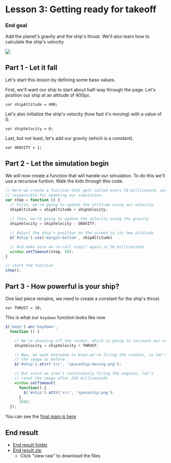 # Lesson 3: Getting ready for takeoff

### End goal
Add the planet's gravity and the ship's thrust. We'll also learn how to calculate the ship's velocity.

![](http://i.imgur.com/iw6q6ma.gif)


## Part 1 - Let it fall
Let's start this lesson by defining some base values.

First, we'll want our ship to start about half-way through the page. Let's position our ship at an altitude of 400px.

`var shipAltitude = 400;`

Let's also initialize the ship's velocity (how fast it's moving) with a value of 0.

`var shipVelocity = 0;`

Last, but not least, let's add our gravity (which is a constant).

`var GRAVITY = 1;`

## Part 2 - Let the simulation begin
We will now create a function that will handle our simulation. To do this we'll use a recursive funtion. Walk the kids through this code.

```js
// Here we create a function that gets called every 50 millisecond, and is
// responsible for updating our simulation.
var step = function () {
  // First, we're going to update the altitude using our velocity
  shipAltitude = shipAltitude + shipVelocity;
  
  // Then, we're going to update the velocity using the gravity
  shipVelocity = shipVelocity - GRAVITY;

  // Adjust the ship's position on the screen to its new altitude
  $('#ship').css('margin-bottom', shipAltitude)

  // And make sure we re-call step() again in 50 milliseconds
  window.setTimeout(step, 50);
}

// start the function
step();
```

## Part 3 - How powerful is your ship?
One last piece remains, we need to create a constant for the ship's thrust.

`var THRUST = 10;`

This is what our `keydown` function looks like now

```js
$('body').on('keydown',
  function () {

    // We're shooting off the rocket, which is going to increase our velocity.
    shipVelocity = shipVelocity + THRUST;

    // Now, we want everyone to know we're firing the rockets, so let's update
    // the image as before.
    $('#ship').attr('src', 'spaceship-moving.png');

    // But since we aren't continuously firing the engines, let's
    // reset the image after 250 milliseconds
    window.setTimeout(
      function() {
        $('#ship').attr('src', 'spaceship.png');
      },
      250);
  });
```

You can see the [final main.js here](end-result/main.js)

## End result
- [End result folder](end-result)
- [End result zip](end-result.zip)
    - Click "view raw" to download the files
